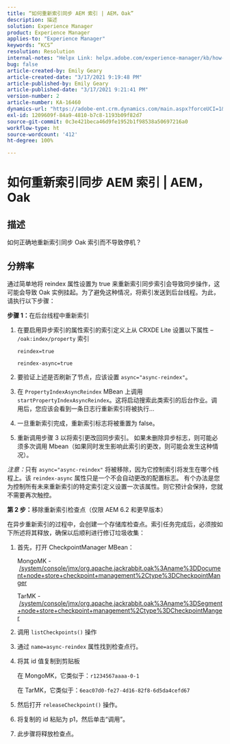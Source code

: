 ```yaml
---
title: “如何重新索引同步 AEM 索引 | AEM，Oak”
description: 描述
solution: Experience Manager
product: Experience Manager
applies-to: "Experience Manager"
keywords: “KCS”
resolution: Resolution
internal-notes: "Helpx Link: helpx.adobe.com/experience-manager/kb/how-to-reindex-a-synchronous-AEM-index-AEM-Oak.html"
bug: false
article-created-by: Emily Geary
article-created-date: "3/17/2021 9:19:48 PM"
article-published-by: Emily Geary
article-published-date: "3/17/2021 9:21:41 PM"
version-number: 2
article-number: KA-16460
dynamics-url: "https://adobe-ent.crm.dynamics.com/main.aspx?forceUCI=1&pagetype=entityrecord&etn=knowledgearticle&id=3613fb7d-6687-eb11-a812-000d3a593216"
exl-id: 1209609f-84a9-4810-b7c8-1193b09f82d7
source-git-commit: 0c3e421beca46d9fe1952b1f98538a50697216a0
workflow-type: ht
source-wordcount: '412'
ht-degree: 100%

---
```


# 如何重新索引同步 AEM 索引 | AEM，Oak

## 描述


如何正确地重新索引同步 Oak 索引而不导致停机？


## 分辨率


通过简单地将 reindex 属性设置为 true 来重新索引同步索引会导致同步操作，这可能会导致 Oak 实例挂起。为了避免这种情况，将索引发送到后台线程。为此，请执行以下步骤：

<b>步骤 1：</b>在后台线程中重新索引

1. 在要启用异步索引的属性索引的索引定义上从 CRXDE Lite 设置以下属性 – `/oak:index/property` 索引

   `reindex=true`

   `reindex-async=true`
2. 要验证上述是否刷新了节点，应该设置 `async="async-reindex"`。
3. 在 `PropertyIndexAsyncReindex` MBean 上调用`startPropertyIndexAsyncReindex`。这将启动搜索此类索引的后台作业。调用后，您应该会看到一条日志行重新索引将被执行...
4. 一旦重新索引完成，重新索引标志将被重置为 false。
5. 重新调用步骤 3 以将索引更改回同步索引。 如果未删除异步标志，则可能必须多次调用 Mbean（如果同时发生影响此索引的更改，则可能会发生这种情况）。



*注意：*&#x200B;只有 `async="async-reindex"` 将被移除，因为它控制索引将发生在哪个线程上。该 `reindex-async` 属性只是一个不会自动更改的配置标志。 有个办法是您为控制所有未来重新索引的特定索引定义设置一次该属性。则它预计会保持，您就不需要再次触控。


<b>第 2 步：</b>移除重新索引检查点（仅限 AEM 6.2 和更早版本）

在异步重新索引的过程中，会创建一个存储库检查点。索引任务完成后，必须按如下所述将其释放，确保以后顺利进行修订垃圾收集：

1. 首先，打开 CheckpointManager MBean：

   MongoMK - [/system/console/jmx/org.apache.jackrabbit.oak%3Aname%3DDocument+node+store+checkpoint+management%2Ctype%3DCheckpointManger](http://localhost:4502/system/console/jmx/org.apache.jackrabbit.oak%3Aname%3DDocument+node+store+checkpoint+management%2Ctype%3DCheckpointManger)

   TarMK - [/system/console/jmx/org.apache.jackrabbit.oak%3Aname%3DSegment+node+store+checkpoint+management%2Ctype%3DCheckpointManger](http://localhost:4502/system/console/jmx/org.apache.jackrabbit.oak%3Aname%3DSegment+node+store+checkpoint+management%2Ctype%3DCheckpointManger)
2. 调用 `listCheckpoints()` 操作
3. 通过 `name=async-reindex` 属性找到检查点行。
4. 将其 id 值复制到剪贴板

   在 MongoMK，它类似于：`r1234567aaaa-0-1`

   在 TarMK，它类似于：`6eac07d0-fe27-4d16-82f8-6d5da4cefd67`
5. 然后打开 `releaseCheckpoint()` 操作。
6. 将复制的 id 粘贴为 p1，然后单击“调用”。
7. 此步骤将释放检查点。
